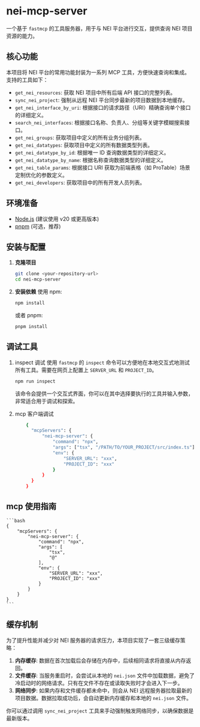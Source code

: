 # nei-mcp-server

一个基于 `fastmcp` 的工具服务器，用于与 NEI 平台进行交互，提供查询 NEI 项目资源的能力。

## 核心功能

本项目将 NEI 平台的常用功能封装为一系列 MCP 工具，方便快速查询和集成。支持的工具如下：

- `get_nei_resources`: 获取 NEI 项目中所有后端 API 接口的完整列表。
- `sync_nei_project`: 强制从远程 NEI 平台同步最新的项目数据到本地缓存。
- `get_nei_interface_by_uri`: 根据接口的请求路径（URI）精确查询单个接口的详细定义。
- `search_nei_interfaces`: 根据接口名称、负责人、分组等关键字模糊搜索接口。
- `get_nei_groups`: 获取项目中定义的所有业务分组列表。
- `get_nei_datatypes`: 获取项目中定义的所有数据类型列表。
- `get_nei_datatype_by_id`: 根据唯一 ID 查询数据类型的详细定义。
- `get_nei_datatype_by_name`: 根据名称查询数据类型的详细定义。
- `get_nei_table_params`: 根据接口 URI 获取为前端表格（如 ProTable）场景定制优化的参数定义。
- `get_nei_developers`: 获取项目中的所有开发人员列表。

## 环境准备

- [Node.js](https://nodejs.org/) (建议使用 v20 或更高版本)
- [pnpm](https://pnpm.io/) (可选，推荐)

## 安装与配置

1.  **克隆项目**

    ```bash
    git clone <your-repository-url>
    cd nei-mcp-server
    ```

2.  **安装依赖**
    使用 npm:

    ```bash
    npm install
    ```

    或者 pnpm:

    ```bash
    pnpm install
    ```

## 调试工具

1. inspect 调试
   使用 `fastmcp` 的 `inspect` 命令可以方便地在本地交互式地测试所有工具。需要在网页上配置上 `SERVER_URL` 和 `PROJECT_ID`。

   ```bash
   npm run inspect
   ```

   该命令会提供一个交互式界面，你可以在其中选择要执行的工具并输入参数，非常适合用于调试和探索。

2. mcp 客户端调试

   ```bash
       {
         "mcpServers": {
             "nei-mcp-server": {
                 "command": "npx",
                 "args": ["tsx", "/PATH/TO/YOUR_PROJECT/src/index.ts"],
                 "env": {
                     "SERVER_URL": "xxx",
                     "PROJECT_ID": "xxx"
                 }
             }
         }
       }
   ```

## mcp 使用指南

    ```bash
    {
        "mcpServers": {
            "nei-mcp-server": {
                "command": "npx",
                "args": [
                    "tsx",
                    "@"
                ],
                "env": {
                    "SERVER_URL": "xxx",
                    "PROJECT_ID": "xxx"
                }
            }
        }
    }
    ```

## 缓存机制

为了提升性能并减少对 NEI 服务器的请求压力，本项目实现了一套三级缓存策略：

1.  **内存缓存**: 数据在首次加载后会存储在内存中，后续相同请求将直接从内存返回。
2.  **文件缓存**: 当服务重启时，会尝试从本地的 `nei.json` 文件中加载数据，避免了冷启动时的网络请求。只有在文件不存在或读取失败时才会进入下一步。
3.  **网络同步**: 如果内存和文件缓存都未命中，则会从 NEI 远程服务器拉取最新的项目数据。数据拉取成功后，会自动更新内存缓存和本地的 `nei.json` 文件。

你可以通过调用 `sync_nei_project` 工具来手动强制触发网络同步，以确保数据是最新版本。
